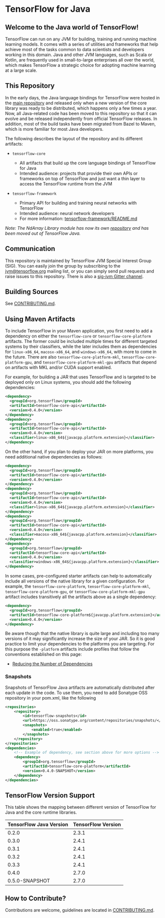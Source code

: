 # TensorFlow for Java

## Welcome to the Java world of TensorFlow!

TensorFlow can run on any JVM for building, training and running machine learning models. It comes with 
a series of utilities and frameworks that help achieve most of the tasks common to data scientists 
and developers working in this domain. Java and other JVM languages, such as Scala or Kotlin, are 
frequently used in small-to-large enterprises all over the world, which makes TensorFlow a strategic 
choice for adopting machine learning at a large scale.

## This Repository

In the early days, the Java language bindings for TensorFlow were hosted in the [main repository](https://github.com/tensorflow/tensorflow)
and released only when a new version of the core library was ready to be distributed, which happens only
a few times a year. Now, all Java-related code has been moved to this repository so that it can evolve and 
be released independently from official TensorFlow releases. In addition, most of the build tasks have been
migrated from Bazel to Maven, which is more familiar for most Java developers.

The following describes the layout of the repository and its different artifacts:

* `tensorflow-core`
  * All artifacts that build up the core language bindings of TensorFlow for Java
  * Intended audience: projects that provide their own APIs or frameworks on top of 
    TensorFlow and just want a thin layer to access the TensorFlow runtime from the JVM 
    
* `tensorflow-framework`
  * Primary API for building and training neural networks with TensorFlow
  * Intended audience: neural network developers
  * For more information: [tensorflow-framework/README.md](tensorflow-framework/README.md)

*Note: The NdArray Library module has now its own [repository](https://github.com/tensorflow/java-ndarray) and has been moved out of TensorFlow Java.*

## Communication

This repository is maintained by TensorFlow JVM Special Interest Group (SIG). You can easily join the group
by subscribing to the [jvm@tensorflow.org](https://groups.google.com/a/tensorflow.org/forum/#!forum/jvm)
mailing list, or you can simply send pull requests and raise issues to this repository.
There is also a [sig-jvm Gitter channel](https://gitter.im/tensorflow/sig-jvm).

## Building Sources

See [CONTRIBUTING.md](CONTRIBUTING.md#building).

## Using Maven Artifacts

To include TensorFlow in your Maven application, you first need to add a dependency on either the
`tensorflow-core` or `tensorflow-core-platform` artifacts. The former could be included multiple times
for different targeted systems by their classifiers, while the later includes them as dependencies for
`linux-x86_64`, `macosx-x86_64`, and `windows-x86_64`, with more to come in the future. There are also
`tensorflow-core-platform-mkl`, `tensorflow-core-platform-gpu`, and `tensorflow-core-platform-mkl-gpu`
artifacts that depend on artifacts with MKL and/or CUDA support enabled.

For example, for building a JAR that uses TensorFlow and is targeted to be deployed only on Linux
systems, you should add the following dependencies:
```xml
<dependency>
  <groupId>org.tensorflow</groupId>
  <artifactId>tensorflow-core-api</artifactId>
  <version>0.4.0</version>
</dependency>
<dependency>
  <groupId>org.tensorflow</groupId>
  <artifactId>tensorflow-core-api</artifactId>
  <version>0.4.0</version>
  <classifier>linux-x86_64${javacpp.platform.extension}</classifier>
</dependency>
```

On the other hand, if you plan to deploy your JAR on more platforms, you need additional
native dependencies as follows:
```xml
<dependency>
  <groupId>org.tensorflow</groupId>
  <artifactId>tensorflow-core-api</artifactId>
  <version>0.4.0</version>
</dependency>
<dependency>
  <groupId>org.tensorflow</groupId>
  <artifactId>tensorflow-core-api</artifactId>
  <version>0.4.0</version>
  <classifier>linux-x86_64${javacpp.platform.extension}</classifier>
</dependency>
<dependency>
  <groupId>org.tensorflow</groupId>
  <artifactId>tensorflow-core-api</artifactId>
  <version>0.4.0</version>
  <classifier>macosx-x86_64${javacpp.platform.extension}</classifier>
</dependency>
<dependency>
  <groupId>org.tensorflow</groupId>
  <artifactId>tensorflow-core-api</artifactId>
  <version>0.4.0</version>
  <classifier>windows-x86_64${javacpp.platform.extension}</classifier>
</dependency>
```

In some cases, pre-configured starter artifacts can help to automatically include all versions of
the native library for a given configuration. For example, the `tensorflow-core-platform`,
`tensorflow-core-platform-mkl`, `tensorflow-core-platform-gpu`, or `tensorflow-core-platform-mkl-gpu`
artifact includes transitively all the artifacts above as a single dependency:
```xml
<dependency>
  <groupId>org.tensorflow</groupId>
  <artifactId>tensorflow-core-platform${javacpp.platform.extension}</artifactId>
  <version>0.4.0</version>
</dependency>
```

Be aware though that the native library is quite large and including too many versions of it may
significantly increase  the size of your JAR. So it is good practice to limit your dependencies to
the platforms you are targeting. For this purpose the `-platform` artifacts include profiles that follow
the conventions established on this page:
* [Reducing the Number of Dependencies](https://github.com/bytedeco/javacpp-presets/wiki/Reducing-the-Number-of-Dependencies)

### Snapshots

Snapshots of TensorFlow Java artifacts are automatically distributed after each update in the code. To use them, you need
to add Sonatype OSS repository in your pom.xml, like the following

```xml
<repositories>
    <repository>
        <id>tensorflow-snapshots</id>
        <url>https://oss.sonatype.org/content/repositories/snapshots/</url>
        <snapshots>
            <enabled>true</enabled>
        </snapshots>
    </repository>
</repositories>
<dependencies>
    <!-- Example of dependency, see section above for more options -->
    <dependency>
        <groupId>org.tensorflow</groupId>
        <artifactId>tensorflow-core-platform</artifactId>
        <version>0.4.0-SNAPSHOT</version>
    </dependency>
</dependencies>
```

## TensorFlow Version Support

This table shows the mapping between different version of TensorFlow for Java and the core runtime libraries.

| TensorFlow Java Version  | TensorFlow Version |
| ------------- | ------------- |
| 0.2.0  | 2.3.1  |
| 0.3.0  | 2.4.1  |
| 0.3.1  | 2.4.1  |
| 0.3.2  | 2.4.1  |
| 0.3.3  | 2.4.1  |
| 0.4.0  | 2.7.0  |
| 0.5.0-SNAPSHOT  | 2.7.0 |

## How to Contribute?

Contributions are welcome, guidelines are located in [CONTRIBUTING.md](CONTRIBUTING.md).
